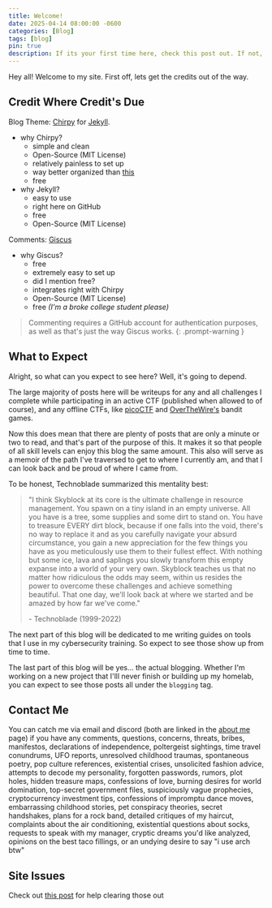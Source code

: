 ```yaml
---
title: Welcome!
date: 2025-04-14 08:00:00 -0600
categories: [Blog]
tags: [blog]
pin: true
description: If its your first time here, check this post out. If not, do it again!
---
```


Hey all! Welcome to my site. First off, lets get the credits out of the way.

## Credit Where Credit's Due
Blog Theme: [Chirpy](https://github.com/cotes2020/jekyll-theme-chirpy) for [Jekyll](https://jekyllrb.com/).
- why Chirpy?
  - simple and clean
  - Open-Source (MIT License)
  - relatively painless to set up
  - way better organized than [this](https://web.archive.org/web/20250309042128/https://slavetomints.github.io/)
  - free
- why Jekyll?
  - easy to use
  - right here on GitHub
  - free
  - Open-Source (MIT License)

Comments: [Giscus](https://giscus.app/)
- why Giscus?
  - free
  - extremely easy to set up
  - did I mention free?
  - integrates right with Chirpy
  - Open-Source (MIT License)
  - free *(I'm a broke college student please)*

> Commenting requires a GitHub account for authentication purposes, as well as that's just the way Giscus works.
{: .prompt-warning }


## What to Expect

Alright, so what can you expect to see here? Well, it's going to depend.

The large majority of posts here will be writeups for any and all challenges I complete while participating in an active CTF (published when allowed to of course), and any offline CTFs, like [picoCTF](https://www.picoctf.org/) and [OverTheWire's](https://overthewire.org/) bandit games.

Now this does mean that there are plenty of posts that are only a minute or two to read, and that's part of the purpose of this. It makes it so that people of all skill levels can enjoy this blog the same amount. This also will serve as a memoir of the path I've traversed to get to where I currently am, and that I can look back and be proud of where I came from. 

To be honest, Technoblade summarized this mentality best:

> "I think Skyblock at its core is the ultimate challenge in resource management. You spawn on a tiny island in an empty universe. All you have is a tree, some supplies and some dirt to stand on. You have to treasure EVERY dirt block, because if one falls into the void, there's no way to replace it and as you carefully navigate your absurd circumstance, you gain a new appreciation for the few things you have as you meticulously use them to their fullest effect. With nothing but some ice, lava and saplings you slowly transform this empty expanse into a world of your very own. Skyblock teaches us that no matter how ridiculous the odds may seem, within us resides the power to overcome these challenges and achieve something beautiful. That one day, we'll look back at where we started and be amazed by how far we've come."
>
> &#45; Technoblade (1999-2022)

The next part of this blog will be dedicated to me writing guides on tools that I use in my cybersecurity training. So expect to see those show up from time to time.

The last part of this blog will be yes... the actual blogging. Whether I'm working on a new project that I'lll never finish or building up my homelab, you can expect to see those posts all under the `blogging` tag.

## Contact Me
You can catch me via email and discord (both are linked in the [about me](https://slavetomints.github.io/about) page) if you have any comments, questions, concerns, threats, bribes, manifestos, declarations of independence, poltergeist sightings, time travel conundrums, UFO reports, unresolved childhood traumas, spontaneous poetry, pop culture references, existential crises, unsolicited fashion advice, attempts to decode my personality, forgotten passwords,
rumors, plot holes, hidden treasure maps, confessions of love, burning desires for world domination, top-secret government files,
suspiciously vague prophecies, cryptocurrency investment tips,
confessions of impromptu dance moves, embarrassing childhood stories,
pet conspiracy theories, secret handshakes, plans for a rock band, detailed critiques of my haircut, complaints about the air conditioning, existential questions about socks, requests to speak with my manager, cryptic dreams you'd like analyzed, opinions on the best taco fillings, or an undying desire to say "i use arch btw"

## Site Issues
Check out [this post](https://slavetomints.github.io/posts/blog-issues-with-the-site) for help clearing those out
